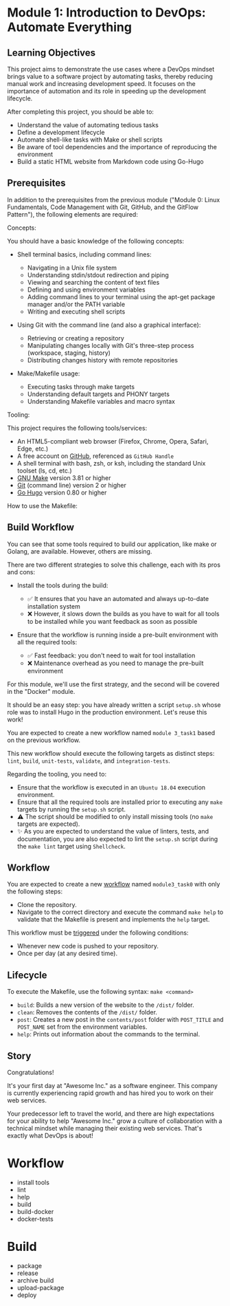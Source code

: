 # Module 1: Introduction to DevOps: Automate Everything

## Learning Objectives

This project aims to demonstrate the use cases where a DevOps mindset brings value to a software project by automating tasks, thereby reducing manual work and increasing development speed. It focuses on the importance of automation and its role in speeding up the development lifecycle.

After completing this project, you should be able to:

- Understand the value of automating tedious tasks
- Define a development lifecycle
- Automate shell-like tasks with Make or shell scripts
- Be aware of tool dependencies and the importance of reproducing the environment
- Build a static HTML website from Markdown code using Go-Hugo

## Prerequisites

In addition to the prerequisites from the previous module ("Module 0: Linux Fundamentals, Code Management with Git, GitHub, and the GitFlow Pattern"), the following elements are required:

Concepts:

You should have a basic knowledge of the following concepts:

- Shell terminal basics, including command lines:

  - Navigating in a Unix file system
  - Understanding stdin/stdout redirection and piping
  - Viewing and searching the content of text files
  - Defining and using environment variables
  - Adding command lines to your terminal using the apt-get package manager and/or the PATH variable
  - Writing and executing shell scripts

- Using Git with the command line (and also a graphical interface):

  - Retrieving or creating a repository
  - Manipulating changes locally with Git's three-step process (workspace, staging, history)
  - Distributing changes history with remote repositories

- Make/Makefile usage:
  - Executing tasks through make targets
  - Understanding default targets and PHONY targets
  - Understanding Makefile variables and macro syntax

Tooling:

This project requires the following tools/services:

- An HTML5-compliant web browser (Firefox, Chrome, Opera, Safari, Edge, etc.)
- A free account on [GitHub](https://github.com/), referenced as `GitHub Handle`
- A shell terminal with bash, zsh, or ksh, including the standard Unix toolset (ls, cd, etc.)
- [GNU Make](https://www.gnu.org/software/make/) version 3.81 or higher
- [Git](https://git-scm.com/book/en/v2/Getting-Started-The-Command-Line) (command line) version 2 or higher
- [Go Hugo](https://gohugo.io/) version 0.80 or higher

How to use the Makefile:

## Build Workflow

You can see that some tools required to build our application, like make or Golang, are available. However, others are missing.

There are two different strategies to solve this challenge, each with its pros and cons:

- Install the tools during the build:

  - ✅ It ensures that you have an automated and always up-to-date installation system
  - ❌ However, it slows down the builds as you have to wait for all tools to be installed while you want feedback as soon as possible

- Ensure that the workflow is running inside a pre-built environment with all the required tools:
  - ✅ Fast feedback: you don't need to wait for tool installation
  - ❌ Maintenance overhead as you need to manage the pre-built environment

For this module, we'll use the first strategy, and the second will be covered in the "Docker" module.

It should be an easy step: you have already written a script `setup.sh` whose role was to install Hugo in the production environment. Let's reuse this work!

You are expected to create a new workflow named `module 3_task1` based on the previous workflow.

This new workflow should execute the following targets as distinct steps: `lint`, `build`, `unit-tests`, `validate`, and `integration-tests`.

Regarding the tooling, you need to:

- Ensure that the workflow is executed in an `Ubuntu 18.04` execution environment.
- Ensure that all the required tools are installed prior to executing any `make` targets by running the `setup.sh` script.
- ⚠️ The script should be modified to only install missing tools (no `make` targets are expected).
- ✨ As you are expected to understand the value of linters, tests, and documentation, you are also expected to lint the `setup.sh` script during the `make lint` target using `Shellcheck`.

## Workflow

You are expected to create a new [workflow](https://docs.github.com/en/actions) named `module3_task0` with only the following steps:

- Clone the repository.
- Navigate to the correct directory and execute the command `make help` to validate that the Makefile is present and implements the `help` target.

This workflow must be [triggered](https://docs.github.com/en/actions/using-workflows/events-that-trigger-workflows) under the following conditions:

- Whenever new code is pushed to your repository.
- Once per day (at any desired time).

## Lifecycle

To execute the Makefile, use the following syntax: `make <command>`

- `build`: Builds a new version of the website to the `/dist/` folder.
- `clean`: Removes the contents of the `/dist/` folder.
- `post`: Creates a new post in the `contents/post` folder with `POST_TITLE` and `POST_NAME` set from the environment variables.
- `help`: Prints out information about the commands to the terminal.

## Story

Congratulations!

It's your first day at "Awesome Inc." as a software engineer. This company is currently experiencing rapid growth and has hired you to work on their web services.

Your predecessor left to travel the world, and there are high expectations for your ability to help "Awesome Inc." grow a culture of collaboration with a technical mindset while managing their existing web services. That's exactly what DevOps is about!

# Workflow

- install tools
- lint
- help
- build
- build-docker
- docker-tests

# Build

- package
- release
- archive build
- upload-package
- deploy
